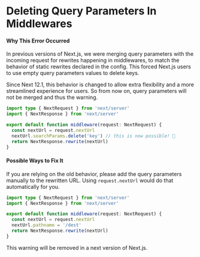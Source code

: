 # Deleting Query Parameters In Middlewares

#### Why This Error Occurred

In previous versions of Next.js, we were merging query parameters with the incoming request for rewrites happening in middlewares, to match the behavior of static rewrites declared in the config. This forced Next.js users to use empty query parameters values to delete keys.

Since Next 12.1, this behavior is changed to allow extra flexibility and a more streamlined experience for users. So from now on, query parameters will not be merged and thus the warning.

```typescript
import type { NextRequest } from 'next/server'
import { NextResponse } from 'next/server'

export default function middleware(request: NextRequest) {
  const nextUrl = request.nextUrl
  nextUrl.searchParams.delete('key') // this is now possible! 🎉
  return NextResponse.rewrite(nextUrl)
}
```

#### Possible Ways to Fix It

If you are relying on the old behavior, please add the query parameters manually to the rewritten URL. Using `request.nextUrl` would do that automatically for you.

```typescript
import type { NextRequest } from 'next/server'
import { NextResponse } from 'next/server'

export default function middleware(request: NextRequest) {
  const nextUrl = request.nextUrl
  nextUrl.pathname = '/dest'
  return NextResponse.rewrite(nextUrl)
}
```

This warning will be removed in a next version of Next.js.
